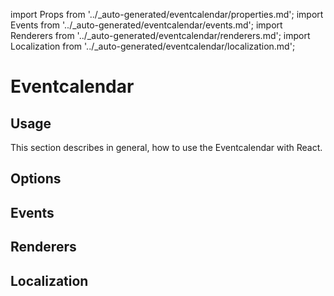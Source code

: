 import Props from '../_auto-generated/eventcalendar/properties.md';
import Events from '../_auto-generated/eventcalendar/events.md';
import Renderers from '../_auto-generated/eventcalendar/renderers.md';
import Localization from '../_auto-generated/eventcalendar/localization.md';

# Eventcalendar

## Usage

This section describes in general, how to use the Eventcalendar with React.

## Options

<Props />

## Events

<Events />

## Renderers

<Renderers />

## Localization

<Localization />